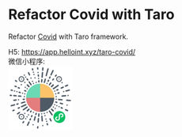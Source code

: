 # Refactor Covid with Taro

Refactor [Covid](https://github.com/helloint/covid) with Taro framework.

H5: https://app.helloint.xyz/taro-covid/  
微信小程序:  
<img src="weapp.jpeg" alt="weapp" width="129"/>
